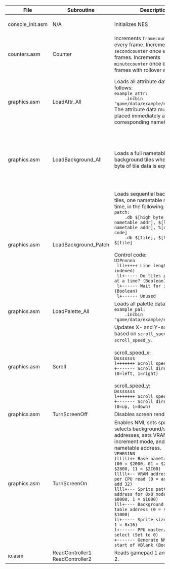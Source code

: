 | File             | Subroutine | Description | Usage |
|------------------|------------|-------------|-------|
| console_init.asm | N/A        | Initializes NES | `.include console_init.asm` at top of first PRG bank. |
| counters.asm | Counter    | Increments `framecounter` once every frame. Increments `secondcounter` once every 60 frames. Increments `minutecounter` once every 3,600 frames with rollover at `$FF`. | `JSR Counter` during NMI. |
| graphics.asm     | LoadAttr_All | Loads all attribute data as follows:<BR>`example_attr:`<BR>`    .incbin "game/data/example/example.atr"`<BR>The attribute data must be placed immediately after the corresponding nametable data. | `LDX #HIGH(example_attr)`<BR>`LDY #NMTBL_TOP_LEFT`<BR>`JSR LoadAttr_All`<BR><BR>Possible values for Y are `#NMTBL_TOP_LEFT`, `#NMTBL_TOP_RIGHT`, `#NMTBL_BOT_LEFT`, and `#NMTBL_BOT_RIGHT`. |
| graphics.asm     | LoadBackground_All | Loads a full nametable of background tiles where the low byte of tile data is equal to `$00`. | `LDX #HIGH(background_tiles)`<BR>`LDY #NMTBL_TOP_LEFT`<BR>`JSR LoadBackground_All`<BR><BR>Possible values for Y are `#NMTBL_TOP_LEFT`, `#NMTBL_TOP_RIGHT`, `#NMTBL_BOT_LEFT`, and `#NMTBL_BOT_RIGHT`. |
| graphics.asm     | LoadBackground_Patch | Loads sequential background tiles, one nametable row at a time, in the following data format:<BR>`patch:`<BR>`    .db $[high byte of nametable addr], $[low byte of nametable addr], %[control code]`<BR>`    .db $[tile], $[tile], ... $[tile]`<BR><BR>Control code:<BR>`UIPnnnnn`<BR>` lll+++++ Line length (0-indexed)`<BR>` ll+----- Do tiles pop in one at a time? (Boolean)`<BR>` l+------ Wait for input? (Boolean)`<BR>` l+------ Unused` | `LDX #HIGH(patch)`<BR>`LDY #LOW(patch)`<BR>`JSR LoadBackground_Patch` |
| graphics.asm     | LoadPalette_All | Loads all palette data as follows:<BR>`example_pal:`<BR>`    .incbin "game/data/example/example.pal"` | `LDX #HIGH(example_pal)`<BR>`LDY #LOW(example_pal)`<BR>`JSR LoadPalette_All` |
| graphics.asm     | Scroll | Updates X- and Y-scroll values based on `scroll_speed_x` and `scroll_speed_y`.<BR><BR>scroll_speed_x:<BR>`Dsssssss`<BR>`l+++++++ Scroll speed`<BR>`+------- Scroll direction (0=left, 1=right)`<BR><BR>scroll_speed_y:<BR>`Dsssssss`<BR>`l+++++++ Scroll speed`<BR>`+------- Scroll direction (0=up, 1=down)` | `JSR Scroll` |
| graphics.asm     | TurnScreenOff | Disables screen rendering. | `JSR TurnScreenOff` |
| graphics.asm     | TurnScreenOn | Enables NMI, sets sprite height, selects background/sprite addresses, sets VRAM address increment mode, and sets base nametable address.<BR>`VPHBSINN`<BR>`llllll++ Base nametable address (00 = $2000, 01 = $2400, 10 = $2800, 11 = $2C00)`<BR>`lllll+-- VRAM address increment per CPU read (0 = add 1, 1 = add 32)`<BR>`llll+--- Sprite pattern table address for 8x8 mode (0 = $0000, 1 = $1000)`<BR>`lll+---- Background pattern table address (0 = $0000, 1 = $1000)`<BR>`ll+----- Sprite size (0 = 8x8, 1 = 8x16)`<BR>`l+------ PPU master/slave select (Set to 0)`<BR>`+------- Generate NMI at the start of VBlank (Boolean)` |
| io.asm           | ReadController1<BR>ReadController2 | Reads gamepad 1 and gamepad 2. | `JSR ReadController1`<BR>`JSR ReadController2` | 
